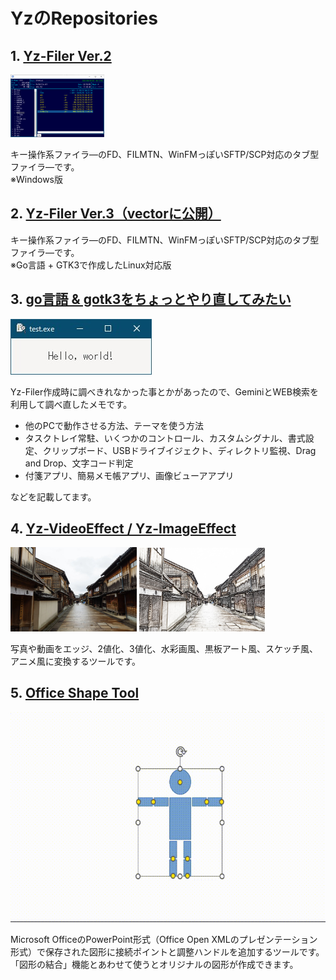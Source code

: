 # YzのRepositories

## 1. [Yz-Filer Ver.2](https://github.com/Yz-Filer/Yz-Filer/blob/master/.github/Yz-Filer.md)  

![](https://github.com/Yz-Filer/Yz-Filer/blob/master/.github/DarkNavy2.png)  

キー操作系ファイラ―のFD、FILMTN、WinFMっぽいSFTP/SCP対応のタブ型ファイラ―です。  
※Windows版  

## 2. [Yz-Filer Ver.3（vectorに公開）](https://www.vector.co.jp/soft/data/util/se523591.html)  

キー操作系ファイラ―のFD、FILMTN、WinFMっぽいSFTP/SCP対応のタブ型ファイラ―です。  
※Go言語 + GTK3で作成したLinux対応版  

## 3. [go言語 & gotk3をちょっとやり直してみたい](https://github.com/Yz-Filer/golang)  

![](https://github.com/Yz-Filer/golang/blob/main/Contents/01/image/window.jpg)  

Yz-Filer作成時に調べきれなかった事とかがあったので、GeminiとWEB検索を利用して調べ直したメモです。  

- 他のPCで動作させる方法、テーマを使う方法  
- タスクトレイ常駐、いくつかのコントロール、カスタムシグナル、書式設定、クリップボード、USBドライブイジェクト、ディレクトリ監視、Drag and Drop、文字コード判定  
- 付箋アプリ、簡易メモ帳アプリ、画像ビューアアプリ  

などを記載してます。  

## 4. [Yz-VideoEffect / Yz-ImageEffect](https://github.com/Yz-Filer/Yz-VideoEffect)  

<img src="https://github.com/Yz-Filer/Yz-VideoEffect/blob/main/.github/sample/sk_kanazawa_org.jpg" width="40%" /> <img src="https://github.com/Yz-Filer/Yz-VideoEffect/blob/main/.github/sample/sk_kanazawa.jpg" width="40%" />  

写真や動画をエッジ、2値化、3値化、水彩画風、黒板アート風、スケッチ風、アニメ風に変換するツールです。  

## 5. [Office Shape Tool](https://github.com/Yz-Filer/OfficeShapeTool)  

![](https://github.com/Yz-Filer/OfficeShapeTool/blob/main/.github/hdl6.gif)  

Microsoft OfficeのPowerPoint形式（Office Open XMLのプレゼンテーション形式）で保存された図形に接続ポイントと調整ハンドルを追加するツールです。  
「図形の結合」機能とあわせて使うとオリジナルの図形が作成できます。  
